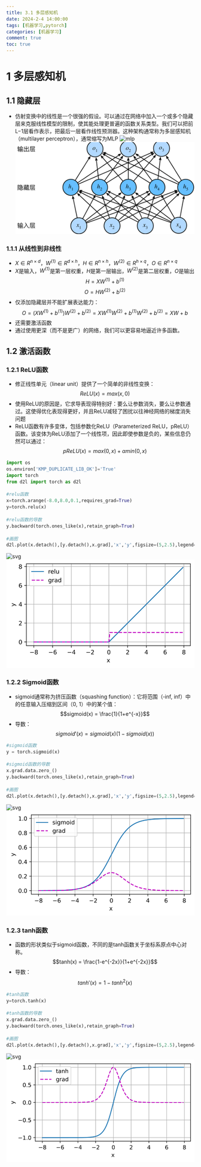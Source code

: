 ```yaml
---
title: 3.1 多层感知机
date: 2024-2-4 14:00:00
tags: [机器学习,pytorch]
categories: [机器学习]
comment: true
toc: true
---
```

#  
<!--more-->
# 1 多层感知机
## 1.1 隐藏层
- 仿射变换中的线性是一个很强的假设。可以通过在网络中加入一个或多个隐藏层来克服线性模型的限制，使其能处理更普遍的函数关系类型。我们可以把前L−1层看作表示，把最后一层看作线性预测器。这种架构通常称为多层感知机（multilayer perceptron），通常缩写为MLP
![mlp](D:\blog\themes\yilia\source\img\deeplearning\code\pytorch\3_mlp\1img\1.png)
![mlp](img/deeplearning/code/pytorch/3_mlp/1img/1.png)
### 1.1.1 从线性到非线性

- $X \in R^{n \times d}$，$W^{(1)} \in R^{d \times h}$，$H \in R^{n \times h}$，$W^{(2)} \in R^{h \times q}$，$O \in R^{n \times q}$
- $X$是输入，$W^{(1)}$是第一层权重，$H$是第一层输出，$W^{(2)}$是第二层权重，$O$是输出
$$H = XW^{(1)}+b^{(1)}$$
$$O = HW^{(2)}+b^{(2)}$$
- 仅添加隐藏层并不能扩展表达能力：
$$O = (XW^{(1)}+b^{(1)})W^{(2)}+b^{(2)} = XW^{(1)}W^{(2)}+b^{(1)}W^{(2)}+b^{(2)}=XW+b$$
- 还需要激活函数
- 通过使用更深（而不是更广）的网络，我们可以更容易地逼近许多函数。

## 1.2 激活函数
### 1.2.1 ReLU函数
- 修正线性单元（linear unit）提供了一个简单的非线性变换：$$ReLU(x) = max(x,0)$$
- 使用ReLU的原因是，它求导表现得特别好：要么让参数消失，要么让参数通过。这使得优化表现得更好，并且ReLU减轻了困扰以往神经网络的梯度消失问题
- ReLU函数有许多变体，包括参数化ReLU（Parameterized ReLU，pReLU）函数。该变体为ReLU添加了一个线性项，因此即使参数是负的，某些信息仍然可以通过：$$pReLU(x) = max(0,x)+\alpha min(0,x)$$


```python
import os
os.environ['KMP_DUPLICATE_LIB_OK']='True'
import torch
from d2l import torch as d2l

#relu函数
x=torch.arange(-8.0,8.0,0.1,requires_grad=True)
y=torch.relu(x)

#relu函数的导数
y.backward(torch.ones_like(x),retain_graph=True)

#画图
d2l.plot(x.detach(),[y.detach(),x.grad],'x','y',figsize=(5,2.5),legend=['relu','grad'])
```


![svg](D:\blog\themes\yilia\source\img\deeplearning\code\pytorch\3_mlp\1_mlp_files\1_mlp_1_0.svg)
![](img/deeplearning/code/pytorch/3_mlp/1_mlp_files/1_mlp_1_0.svg)
    


### 1.2.2 Sigmoid函数
- sigmoid通常称为挤压函数（squashing function）：它将范围（‐inf, inf）中的任意输入压缩到区间（0, 1）中的某个值：$$sigmoid(x) = \frac{1}{1+e^{-x}}$$
- 导数：$$sigmoid'(x) = sigmoid(x)(1-sigmoid(x))$$


```python
#sigmoid函数
y = torch.sigmoid(x)

#sigmoid函数的导数
x.grad.data.zero_()
y.backward(torch.ones_like(x),retain_graph=True)

#画图
d2l.plot(x.detach(),[y.detach(),x.grad],'x','y',figsize=(5,2.5),legend=['sigmoid','grad'])
```


![svg](D:\blog\themes\yilia\source\img\deeplearning\code\pytorch\3_mlp\1_mlp_files\1_mlp_3_0.svg)
![](img/deeplearning/code/pytorch/3_mlp/1_mlp_files/1_mlp_3_0.svg)
    


### 1.2.3 tanh函数
- 函数的形状类似于sigmoid函数，不同的是tanh函数关于坐标系原点中心对称。
$$tanh(x) = \frac{1-e^{-2x}}{1+e^{-2x}}$$
- 导数：$$tanh'(x) = 1-tanh^2(x)$$


```python
#tanh函数
y=torch.tanh(x)

#tanh函数的导数
x.grad.data.zero_()
y.backward(torch.ones_like(x),retain_graph=True)

#画图
d2l.plot(x.detach(),[y.detach(),x.grad],'x','y',figsize=(5,2.5),legend=['tanh','grad'])
```


![svg](D:\blog\themes\yilia\source\img\deeplearning\code\pytorch\3_mlp\1_mlp_files\1_mlp_5_0.svg)
![](img/deeplearning/code/pytorch/3_mlp/1_mlp_files/1_mlp_5_0.svg)
    

